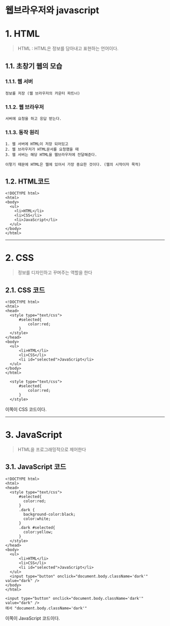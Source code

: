 웹브라우저와 javascript  
=======================
# 1. HTML
> HTML : HTML은 정보를 담아내고 표현하는 언어이다. 
## 1.1. 초창기 웹의 모습
### 1.1.1. 웹 서버
```
정보를 저장 (웹 브라우저의 카운터 파트너)
```
### 1.1.2. 웹 브라우저
```
서버에 요청을 하고 응답 받는다.
```
### 1.1.3. 동작 원리
```
1. 웹 서버에 HTML이 저장 되어있고
2. 웹 브라우저가 HTML문서를 요청했을 때 
3. 웹 서버는 해당 HTML을 웹브라우저에 전달해준다.
  
이렇기 때문에 HTML은 웹에 있어서 가장 중요한 것이다. (웹의 시작이자 목적)
```
## 1.2. HTML코드
```
<!DOCTYPE html>
<html>
<body>
  <ul>
    <li>HTML</li>
    <li>CSS</li>
    <li>JavaScript</li>
  </ul>
</body>
</html>
```
  
***
# 2. CSS
> 정보를 디자인하고 꾸며주는 역할을 한다
  ## 2.1. CSS 코드
  ```
  <!DOCTYPE html>
<html>
<head>
    <style type="text/css">
        #selected{
            color:red;
        }
    </style>
</head>
<body>
    <ul>
        <li>HTML</li>
        <li>CSS</li>
        <li id="selected">JavaScript</li>
    </ul>
</body>
</html>
  ```
```
  <style type="text/css">
      #selected{
          color:red;
      }
  </style>
```
이쪽이 CSS 코드이다.

***
# 3. JavaScript
> HTML을 프로그래밍적으로 제어한다
## 3.1. JavaScript 코드
```
<!DOCTYPE html>
<html>
<head>
  <style type="text/css">
      #selected{
        color:red;
      }
      .dark {
        background-color:black;
        color:white;
      }
      .dark #selected{
        color:yellow;
      }
  </style>
</head>
<body>
  <ul>
      <li>HTML</li>
      <li>CSS</li>
      <li id="selected">JavaScript</li>
  </ul>
  <input type="button" onclick="document.body.className='dark'" value="dark" />
</body>
</html>
```
```
<input type="button" onclick="document.body.className='dark'" value="dark" />
에서 "document.body.className='dark'"
```
이쪽이 JavaScript 코드이다.
  

